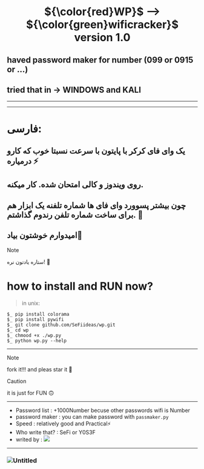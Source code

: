 # <p align="center"> ${\color{red}WP}$ --> ${\color{green}wificracker}$ version 1.0
## haved password maker for number (099 or 0915 or ...)
## tried that in -> WINDOWS and KALI
----------------------------------------
----------------
# فارسی: 
## یک وای فای کرکر با پایتون با سرعت نسبتا خوب که کارو درمیاره ⚡
## روی ویندوز و کالی امتحان شده. کار میکنه. 
## چون بیشتر پسوورد وای فای ها شماره تلفنه یک ابزار هم برای ساخت شماره تلفن رندوم گذاشتم. 🤖
## امیدوارم خوشتون بیاد🎩
> [!NOTE]
> ستاره یادتون نره! 🌟
# how to install and RUN now?
> in unix:
```shell
$_ pip install colorama
$_ pip install pywifi
$_ git clone github.com/SeFiideas/wp.git
$_ cd wp
$_ chmood +x ./wp.py
$_ python wp.py --help
```
--------------------------------------------------------
> [!NOTE]
> fork it!!! and pleas star it 🌟


> [!CAUTION]
> it is just for FUN 🙃
--------------------------------------------------------
- Password list : +1000Number becuse other passwords wifi is Number
- password maker : you can make password with ``` passmaker.py ```
- Speed : relatively good and Practical⚡
- Who write that? : SeFi or Y0S3F
- writed by : <img src="https://img.shields.io/badge/Python-FFDD00?style=for-the-badge&logo=python&logoColor=blue"/>
--------------------------------------------------------
### ![Untitled](https://github.com/SeFiideas/WP-Wificracker/assets/100835730/e66ad626-969b-4c38-aecc-9c94ab0e5a52)



